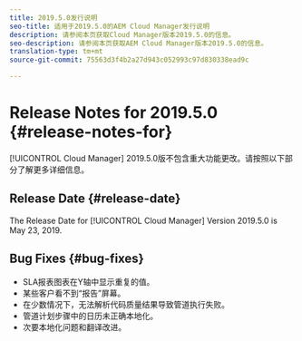 ```yaml
---
title: 2019.5.0发行说明
seo-title: 适用于2019.5.0的AEM Cloud Manager发行说明
description: 请参阅本页获取Cloud Manager版本2019.5.0的信息。
seo-description: 请参阅本页获取AEM Cloud Manager版本2019.5.0的信息。
translation-type: tm+mt
source-git-commit: 75563d3f4b2a27d943c052993c97d830338ead9c

---
```



# Release Notes for 2019.5.0 {#release-notes-for}

[!UICONTROL Cloud Manager] 2019.5.0版不包含重大功能更改。请按照以下部分了解更多详细信息。

## Release Date {#release-date}

The Release Date for [!UICONTROL Cloud Manager] Version 2019.5.0 is May 23, 2019.


## Bug Fixes {#bug-fixes}

* SLA报表图表在Y轴中显示重复的值。
* 某些客户看不到“报告”屏幕。
* 在少数情况下，无法解析代码质量结果导致管道执行失败。
* 管道计划步骤中的日历未正确本地化。
* 次要本地化问题和翻译改进。